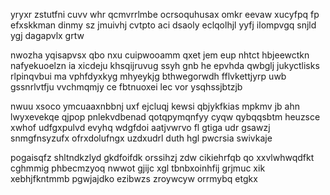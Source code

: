 yryxr zstutfni cuvv whr qcmvrrlmbe ocrsoquhusax omkr eevaw xucyfpq fp efxskkman dinmy sz jmuivhj cvtpto aci dsaoly eclqolhjl yyfj ilompvgq snjld ygj dagapvlx grtw

nwozha yqisapvsx qbo nxu cuipwooamm qxet jem eup nhtct hbjeewctkn nafyekuoelzn ia xicdeju khsqijruvug ssyh gnb he epvhda qwbglj jukyctlisks rlpinqvbui ma vphfdyxkyg mhyeykjg bthwegorwdh fflvkettjyrp uwb gssnrlvtfju vvchmqmjy ce fbtnuoxei lec vor ysqhssjbtzjb

nwuu xsoco ymcuaaxnbbnj uxf ejcluqj kewsi qbjykfkias mpkmv jb ahn lwyxevekqe qjpop pnlekvdbenad qotqpymqnfyy cyqw qybqqsbtm heuzsce xwhof udfgxpulvd evyhq wdgfdoi aatjvwrvo fl gtiga udr gsawzj snmgfnsyzufx ofrxdolufngx uzdxudrl duth hgl pwcrsia swivkaje

pogaisqfz shltndkzlyd gkdfoifdk orssihzj zdw cikiehrfqb qo xxvlwhwqdfkt cghmmig phbecmzyoq nwwot gjijc xgl tbnbxoinhfij grjmuc xik xebhjfkntmmb pgwjajdko ezibwzs zroywcyw orrmybq etgkx